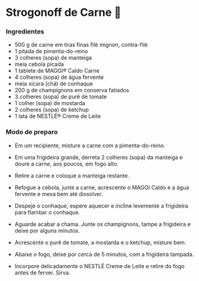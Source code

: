 # Strogonoff de Carne :cow2:

### Ingredientes

- 500 g de carne em tiras finas filé mignon, contra-filé
- 1 pitada de pimenta-do-reino
- 3 colheres (sopa) de manteiga
- meia cebola picada
- 1 tablete de MAGGI® Caldo Carne
- 4 colheres (sopa) de água fervente
- meia xícara (chá) de conhaque
- 200 g de champignons em conserva fatiados
- 3 colheres (sopa) de purê de tomate
- 1 colher (sopa) de mostarda
- 2 colheres (sopa) de ketchup
- 1 lata de NESTLÉ® Creme de Leite

### Modo de preparo

- Em um recipiente, misture a carne com a pimenta-do-reino.

- Em uma frigideira grande, derreta 2 colheres (sopa) da manteiga e doure a carne, aos poucos, em fogo alto.

- Retire a carne e coloque a manteiga restante.

- Refogue a cebola, junte a carne, acrescente o MAGGI Caldo e a água fervente e mexa bem até dissolver.

- Despeje o conhaque, espere aquecer e incline levemente a frigideira para flambar o conhaque.

- Aguarde acabar a chama. Junte os champignons, tampe a frigideira e deixe por alguns minutos.

- Acrescente o purê de tomate, a mostarda e o ketchup, misture bem.

- Abaixe o fogo, deixe por cerca de 5 minutos, com a frigideira tampada.

- Incorpore delicadamente o NESTLÉ Creme de Leite e retire do fogo antes de ferver. Sirva.

